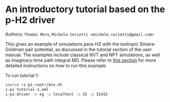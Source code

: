 An introductory tutorial based on the p-H2 driver
=================================================

Authors: `Thomas More`, `Michele Ceriotti <michele.ceriotti@gmail.com>`


This gives an example of simulations para-H2 with the isotropic Silvera-Goldman pair
potential, as discussed in the tutorial section of the user manual. The examples include
classical NVT and NPT simulations, as well as imaginary-time path integral MD. 
Please refer to [this section](https://ipi-code.org/i-pi/tutorials.html)
for more detailed instructions on how to run this example.

To run tutorial 1:

```bash
source <i-pi-root>/env.sh
i-pi tutorial-1.xml
i-pi-driver -m sg -a localhost -o 15 -p 31415
```
